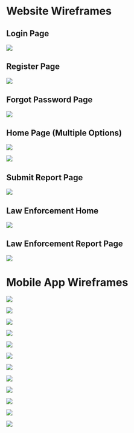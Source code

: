 # Website Wireframes

## Login Page

![](media/3.4.%20Wireframe%20designs__html_bfe0bb563935fd19.png)

## Register Page

![](media/3.4.%20Wireframe%20designs__html_70c665f8c477b034.png)

## Forgot Password Page

![](media/3.4.%20Wireframe%20designs__html_24033289734daa50.png)

## Home Page (Multiple Options)

![](media/3.4.%20Wireframe%20designs__html_99ba2f362c11bab1.png)

![](media/3.4.%20Wireframe%20designs__html_e2a9390e12a7af25.png)

## Submit Report Page

![](media/3.4.%20Wireframe%20designs__html_fdcb8264f7342518.png)

## Law Enforcement Home

![](media/3.4.%20Wireframe%20designs__html_2c9ae69237a4b877.png)

## Law Enforcement Report Page

![](media/3.4.%20Wireframe%20designs__html_e74ea7d6483d12c4.png)

# Mobile App Wireframes

![](media/3.4.%20Wireframe%20designs__html_740269f7c3814968.png)

![](media/3.4.%20Wireframe%20designs__html_b52b439720a636bb.png)

![](media/3.4.%20Wireframe%20designs__html_28b4a6e784c4217a.png)

![](media/3.4.%20Wireframe%20designs__html_8afb4438cca8f954.png)

![](media/3.4.%20Wireframe%20designs__html_90f5fe9f1d65a1a3.png)

![](media/3.4.%20Wireframe%20designs__html_488b5e371a9a15b.png)

![](media/3.4.%20Wireframe%20designs__html_d791671b0a5303cf.png)

![](media/3.4.%20Wireframe%20designs__html_4fb6f2dcf029a3b0.png)

![](media/3.4.%20Wireframe%20designs__html_1c2e517c5a0c5cee.png)

![](media/3.4.%20Wireframe%20designs__html_3a59607394c36424.png)

![](media/3.4.%20Wireframe%20designs__html_8955a4e9dd21e680.png)

![](media/3.4.%20Wireframe%20designs__html_75985fadc1200e41.png)
